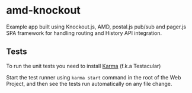 # amd-knockout

Example app built using Knockout.js, AMD, postal.js pub/sub and pager.js SPA framework for handling routing and History API integration.

## Tests

To run the unit tests you need to install [Karma](http://karma-runner.github.io/0.8/index.html) (f.k.a Testacular)

Start the test runner using ```karma start``` command in the root of the Web Project, and then see the tests run automatically on any file change.
